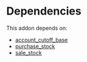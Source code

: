 # Dependencies

This addon depends on:

- [account_cutoff_base](https://github.com/bringout/oca-technical)
- [purchase_stock](https://github.com/bringout/oca-ocb-warehouse)
- [sale_stock](https://github.com/bringout/oca-ocb-sale)
